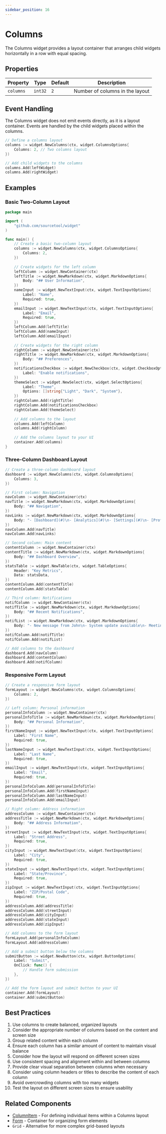 ```yaml
---
sidebar_position: 16
---
```


# Columns

The Columns widget provides a layout container that arranges child widgets horizontally in a row with equal spacing.

## Properties

| Property | Type | Default | Description |
|----------|------|---------|-------------|
| `columns` | `int32` | `2` | Number of columns in the layout |

## Event Handling

The Columns widget does not emit events directly, as it is a layout container. Events are handled by the child widgets placed within the columns.

```go
// Define a columns layout
columns := widget.NewColumns(ctx, widget.ColumnsOptions{
    Columns: 2, // Two columns layout
})

// Add child widgets to the columns
columns.Add(leftWidget)
columns.Add(rightWidget)
```

## Examples

### Basic Two-Column Layout

```go
package main

import (
    "github.com/sourcetool/widget"
)

func main() {
    // Create a basic two-column layout
    columns := widget.NewColumns(ctx, widget.ColumnsOptions{
        Columns: 2,
    })
    
    // Create widgets for the left column
    leftColumn := widget.NewContainer(ctx)
    leftTitle := widget.NewMarkdown(ctx, widget.MarkdownOptions{
        Body: "## User Information",
    })
    nameInput := widget.NewTextInput(ctx, widget.TextInputOptions{
        Label: "Name",
        Required: true,
    })
    emailInput := widget.NewTextInput(ctx, widget.TextInputOptions{
        Label: "Email",
        Required: true,
    })
    leftColumn.Add(leftTitle)
    leftColumn.Add(nameInput)
    leftColumn.Add(emailInput)
    
    // Create widgets for the right column
    rightColumn := widget.NewContainer(ctx)
    rightTitle := widget.NewMarkdown(ctx, widget.MarkdownOptions{
        Body: "## Preferences",
    })
    notificationsCheckbox := widget.NewCheckbox(ctx, widget.CheckboxOptions{
        Label: "Enable notifications",
    })
    themeSelect := widget.NewSelect(ctx, widget.SelectOptions{
        Label: "Theme",
        Options: []string{"Light", "Dark", "System"},
    })
    rightColumn.Add(rightTitle)
    rightColumn.Add(notificationsCheckbox)
    rightColumn.Add(themeSelect)
    
    // Add columns to the layout
    columns.Add(leftColumn)
    columns.Add(rightColumn)
    
    // Add the columns layout to your UI
    container.Add(columns)
}
```

### Three-Column Dashboard Layout

```go
// Create a three-column dashboard layout
dashboard := widget.NewColumns(ctx, widget.ColumnsOptions{
    Columns: 3,
})

// First column: Navigation
navColumn := widget.NewContainer(ctx)
navTitle := widget.NewMarkdown(ctx, widget.MarkdownOptions{
    Body: "## Navigation",
})
navLinks := widget.NewMarkdown(ctx, widget.MarkdownOptions{
    Body: "- [Dashboard](#)\n- [Analytics](#)\n- [Settings](#)\n- [Profile](#)",
})
navColumn.Add(navTitle)
navColumn.Add(navLinks)

// Second column: Main content
contentColumn := widget.NewContainer(ctx)
contentTitle := widget.NewMarkdown(ctx, widget.MarkdownOptions{
    Body: "## Dashboard Overview",
})
statsTable := widget.NewTable(ctx, widget.TableOptions{
    Header: "Key Metrics",
    Data: statsData,
})
contentColumn.Add(contentTitle)
contentColumn.Add(statsTable)

// Third column: Notifications
notifColumn := widget.NewContainer(ctx)
notifTitle := widget.NewMarkdown(ctx, widget.MarkdownOptions{
    Body: "## Recent Notifications",
})
notifList := widget.NewMarkdown(ctx, widget.MarkdownOptions{
    Body: "- New message from John\n- System update available\n- Meeting reminder: 3PM",
})
notifColumn.Add(notifTitle)
notifColumn.Add(notifList)

// Add columns to the dashboard
dashboard.Add(navColumn)
dashboard.Add(contentColumn)
dashboard.Add(notifColumn)
```

### Responsive Form Layout

```go
// Create a responsive form layout
formLayout := widget.NewColumns(ctx, widget.ColumnsOptions{
    Columns: 2,
})

// Left column: Personal information
personalInfoColumn := widget.NewContainer(ctx)
personalInfoTitle := widget.NewMarkdown(ctx, widget.MarkdownOptions{
    Body: "## Personal Information",
})
firstNameInput := widget.NewTextInput(ctx, widget.TextInputOptions{
    Label: "First Name",
    Required: true,
})
lastNameInput := widget.NewTextInput(ctx, widget.TextInputOptions{
    Label: "Last Name",
    Required: true,
})
emailInput := widget.NewTextInput(ctx, widget.TextInputOptions{
    Label: "Email",
    Required: true,
})
personalInfoColumn.Add(personalInfoTitle)
personalInfoColumn.Add(firstNameInput)
personalInfoColumn.Add(lastNameInput)
personalInfoColumn.Add(emailInput)

// Right column: Address information
addressColumn := widget.NewContainer(ctx)
addressTitle := widget.NewMarkdown(ctx, widget.MarkdownOptions{
    Body: "## Address Information",
})
streetInput := widget.NewTextInput(ctx, widget.TextInputOptions{
    Label: "Street Address",
    Required: true,
})
cityInput := widget.NewTextInput(ctx, widget.TextInputOptions{
    Label: "City",
    Required: true,
})
stateInput := widget.NewTextInput(ctx, widget.TextInputOptions{
    Label: "State/Province",
    Required: true,
})
zipInput := widget.NewTextInput(ctx, widget.TextInputOptions{
    Label: "ZIP/Postal Code",
    Required: true,
})
addressColumn.Add(addressTitle)
addressColumn.Add(streetInput)
addressColumn.Add(cityInput)
addressColumn.Add(stateInput)
addressColumn.Add(zipInput)

// Add columns to the form layout
formLayout.Add(personalInfoColumn)
formLayout.Add(addressColumn)

// Add a submit button below the columns
submitButton := widget.NewButton(ctx, widget.ButtonOptions{
    Label: "Submit",
    OnClick: func() {
        // Handle form submission
    },
})

// Add the form layout and submit button to your UI
container.Add(formLayout)
container.Add(submitButton)
```

## Best Practices

1. Use columns to create balanced, organized layouts
2. Consider the appropriate number of columns based on the content and screen size
3. Group related content within each column
4. Ensure each column has a similar amount of content to maintain visual balance
5. Consider how the layout will respond on different screen sizes
6. Use consistent spacing and alignment within and between columns
7. Provide clear visual separation between columns when necessary
8. Consider using column headers or titles to describe the content of each column
9. Avoid overcrowding columns with too many widgets
10. Test the layout on different screen sizes to ensure usability

## Related Components

- [ColumnItem](./column-item) - For defining individual items within a Columns layout
- [Form](./form) - Container for organizing form elements
- `Grid` - Alternative for more complex grid-based layouts
